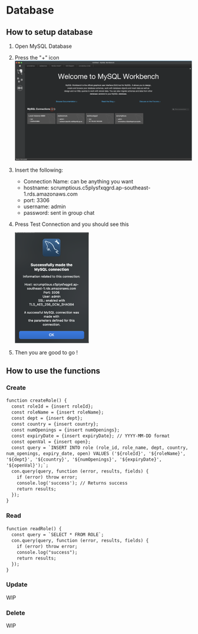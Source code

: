 # Database

## How to setup database

1. Open MySQL Database
2. Press the "+" icon
![alt text](assets/mysql.png)
3. Insert the following:
    - Connection Name: can be anything you want
    - hostname: scrumptious.c5plysfxqgrd.ap-southeast-1.rds.amazonaws.com
    - port: 3306 
    - username: admin
    - password: sent in group chat
4. Press Test Connection and you should see this

    <img src="assets/success.png" width="200" height="300">

5. Then you are good to go ! 

## How to use the functions 

### Create

```
function createRole() {
  const roleId = {insert roleId}; 
  const roleName = {insert roleName};
  const dept = {insert dept};
  const country = {insert country};
  const numOpenings = {insert numOpenings};
  const expiryDate = {insert expiryDate}; // YYYY-MM-DD format
  const openVal = {insert open};
  const query = `INSERT INTO role (role_id, role_name, dept, country, num_openings, expiry_date, open) VALUES ('${roleId}', '${roleName}', '${dept}', '${country}', '${numOpenings}', '${expiryDate}', '${openVal}');`;
  con.query(query, function (error, results, fields) {
    if (error) throw error;
    console.log('success'); // Returns success 
    return results;
  });
}
```

### Read

```
function readRole() {
  const query = `SELECT * FROM ROLE`;
  con.query(query, function (error, results, fields) {
    if (error) throw error;
    console.log("success");
    return results;
  });
}
```

### Update
WIP

### Delete 
WIP

